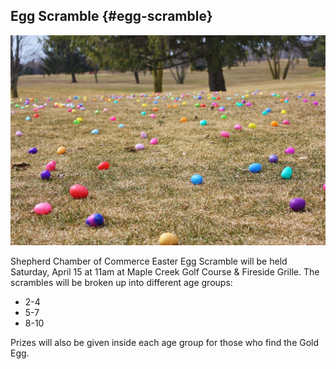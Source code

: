 ## Egg Scramble {#egg-scramble}

![130.JPG](../assets/130jpg.jpeg)

Shepherd Chamber of Commerce Easter Egg Scramble will be held Saturday, April 15 at 11am at Maple Creek Golf Course &amp; Fireside Grille. The scrambles will be broken up into different age groups:

*   2-4
*   5-7
*   8-10

Prizes will also be given inside each age group for those who find the Gold Egg.
